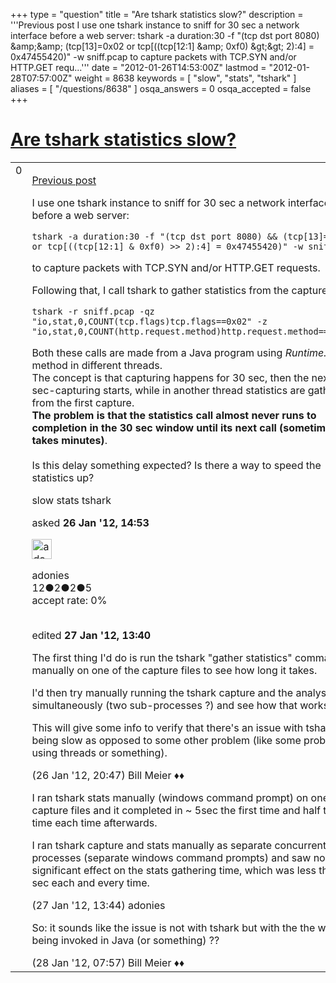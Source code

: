 +++
type = "question"
title = "Are tshark statistics slow?"
description = '''Previous post I use one tshark instance to sniff for 30 sec a network interface before a web server: tshark -a duration:30 -f &quot;(tcp dst port 8080) &amp;amp;&amp;amp; (tcp[13]=0x02 or tcp[((tcp[12:1] &amp;amp; 0xf0) &amp;gt;&amp;gt; 2):4] = 0x47455420)&quot; -w sniff.pcap  to capture packets with TCP.SYN and/or HTTP.GET requ...'''
date = "2012-01-26T14:53:00Z"
lastmod = "2012-01-28T07:57:00Z"
weight = 8638
keywords = [ "slow", "stats", "tshark" ]
aliases = [ "/questions/8638" ]
osqa_answers = 0
osqa_accepted = false
+++

<div class="headNormal">

# [Are tshark statistics slow?](/questions/8638/are-tshark-statistics-slow)

</div>

<div id="main-body">

<div id="askform">

<table id="question-table" style="width:100%;"><colgroup><col style="width: 50%" /><col style="width: 50%" /></colgroup><tbody><tr class="odd"><td style="width: 30px; vertical-align: top"><div class="vote-buttons"><span id="post-8638-upvote" class="ajax-command post-vote up" rel="nofollow" title="I like this post (click again to cancel)"> </span><div id="post-8638-score" class="post-score" title="current number of votes">0</div><span id="post-8638-downvote" class="ajax-command post-vote down" rel="nofollow" title="I dont like this post (click again to cancel)"> </span> <span id="favorite-mark" class="ajax-command favorite-mark" rel="nofollow" title="mark/unmark this question as favorite (click again to cancel)"> </span><div id="favorite-count" class="favorite-count"></div></div></td><td><div id="item-right"><div class="question-body"><p><a href="http://ask.wireshark.org/questions/8029/counting-incoming-tcp-open-http-get-requests-to-a-web-server">Previous post</a></p><p>I use one tshark instance to sniff for 30 sec a network interface before a web server:<br />
</p><pre><code>tshark -a duration:30 -f &quot;(tcp dst port 8080) &amp;&amp; (tcp[13]=0x02 or tcp[((tcp[12:1] &amp; 0xf0) &gt;&gt; 2):4] = 0x47455420)&quot; -w sniff.pcap</code></pre><p>to capture packets with TCP.SYN and/or HTTP.GET requests.<br />
</p><p>Following that, I call tshark to gather statistics from the capture file:<br />
</p><pre><code>tshark -r sniff.pcap -qz &quot;io,stat,0,COUNT(tcp.flags)tcp.flags==0x02&quot; -z &quot;io,stat,0,COUNT(http.request.method)http.request.method==&quot;GET&quot;&quot;</code></pre><p>Both these calls are made from a Java program using <em>Runtime.exec()</em> method in different threads.<br />
The concept is that capturing happens for 30 sec, then the next 30-sec-capturing starts, while in another thread statistics are gathered from the first capture.<br />
<strong>The problem is that the statistics call almost never runs to completion in the 30 sec window until its next call (sometimes takes minutes)</strong>.<br />
<br />
Is this delay something expected? Is there a way to speed the statistics up?</p></div><div id="question-tags" class="tags-container tags"><span class="post-tag tag-link-slow" rel="tag" title="see questions tagged &#39;slow&#39;">slow</span> <span class="post-tag tag-link-stats" rel="tag" title="see questions tagged &#39;stats&#39;">stats</span> <span class="post-tag tag-link-tshark" rel="tag" title="see questions tagged &#39;tshark&#39;">tshark</span></div><div id="question-controls" class="post-controls"></div><div class="post-update-info-container"><div class="post-update-info post-update-info-user"><p>asked <strong>26 Jan '12, 14:53</strong></p><img src="https://secure.gravatar.com/avatar/b6ab78997ac26efb7a11ea254f8bcc76?s=32&amp;d=identicon&amp;r=g" class="gravatar" width="32" height="32" alt="adonies&#39;s gravatar image" /><p><span>adonies</span><br />
<span class="score" title="12 reputation points">12</span><span title="2 badges"><span class="badge1">●</span><span class="badgecount">2</span></span><span title="2 badges"><span class="silver">●</span><span class="badgecount">2</span></span><span title="5 badges"><span class="bronze">●</span><span class="badgecount">5</span></span><br />
<span class="accept_rate" title="Rate of the user&#39;s accepted answers">accept rate:</span> <span title="adonies has no accepted answers">0%</span> </br></br></p></div><div class="post-update-info post-update-info-edited"><p><span> edited <strong>27 Jan '12, 13:40</strong> </span></p></div></div><div id="comments-container-8638" class="comments-container"><span id="8644"></span><div id="comment-8644" class="comment"><div id="post-8644-score" class="comment-score"></div><div class="comment-text"><p>The first thing I'd do is run the tshark "gather statistics" command manually on one of the capture files to see how long it takes.</p><p>I'd then try manually running the tshark capture and the analysis simultaneously (two sub-processes ?) and see how that works.</p><p>This will give some info to verify that there's an issue with tshark being slow as opposed to some other problem (like some problem using threads or something).</p></div><div id="comment-8644-info" class="comment-info"><span class="comment-age">(26 Jan '12, 20:47)</span> <span class="comment-user userinfo">Bill Meier ♦♦</span></div></div><span id="8656"></span><div id="comment-8656" class="comment"><div id="post-8656-score" class="comment-score"></div><div class="comment-text"><p>I ran tshark stats manually (windows command prompt) on one of the capture files and it completed in ~ 5sec the first time and half that time each time afterwards.</p><p>I ran tshark capture and stats manually as separate concurrent processes (separate windows command prompts) and saw no significant effect on the stats gathering time, which was less than 5 sec each and every time.</p></div><div id="comment-8656-info" class="comment-info"><span class="comment-age">(27 Jan '12, 13:44)</span> <span class="comment-user userinfo">adonies</span></div></div><span id="8665"></span><div id="comment-8665" class="comment"><div id="post-8665-score" class="comment-score"></div><div class="comment-text"><p>So: it sounds like the issue is not with tshark but with the the way it's being invoked in Java (or something) ??</p></div><div id="comment-8665-info" class="comment-info"><span class="comment-age">(28 Jan '12, 07:57)</span> <span class="comment-user userinfo">Bill Meier ♦♦</span></div></div></div><div id="comment-tools-8638" class="comment-tools"></div><div class="clear"></div><div id="comment-8638-form-container" class="comment-form-container"></div><div class="clear"></div></div></td></tr></tbody></table>

</div>

</div>

